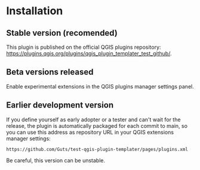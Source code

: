 # Installation

## Stable version (recomended)

This plugin is published on the official QGIS plugins repository: <https://plugins.qgis.org/plugins/qgis_plugin_templater_test_github/>.

## Beta versions released

Enable experimental extensions in the QGIS plugins manager settings panel.

## Earlier development version

If you define yourself as early adopter or a tester and can't wait for the release, the plugin is automatically packaged for each commit to main, so you can use this address as repository URL in your QGIS extensions manager settings:

```url
https://github.com/Guts/test-qgis-plugin-templater/pages/plugins.xml
```

Be careful, this version can be unstable.
